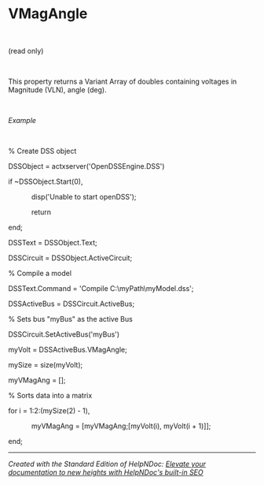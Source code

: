 # VMagAngle

&nbsp;

(read only)

&nbsp;

This property returns a Variant Array of doubles containing voltages in Magnitude (VLN), angle (deg).

&nbsp;

*Example*

&nbsp;

% Create DSS object

DSSObject = actxserver('OpenDSSEngine.DSS')

if ~DSSObject.Start(0),

&nbsp; &nbsp; &nbsp; &nbsp; &nbsp; &nbsp; disp('Unable to start openDSS');

&nbsp; &nbsp; &nbsp; &nbsp; &nbsp; &nbsp; return

end;

DSSText = DSSObject.Text;

DSSCircuit = DSSObject.ActiveCircuit;

% Compile a model &nbsp; &nbsp;

DSSText.Command = 'Compile C:\\myPath\\myModel.dss';

DSSActiveBus = DSSCircuit.ActiveBus;

% Sets bus "myBus" as the active Bus

DSSCircuit.SetActiveBus('myBus')

myVolt = DSSActiveBus.VMagAngle;

mySize = size(myVolt);

myVMagAng = \[\];

% Sorts data into a matrix

for i = 1:2:(mySize(2) - 1),

&nbsp; &nbsp; &nbsp; &nbsp; &nbsp; &nbsp; myVMagAng = \[myVMagAng;\[myVolt(i), myVolt(i + 1)\]\];

end;

***
_Created with the Standard Edition of HelpNDoc: [Elevate your documentation to new heights with HelpNDoc's built-in SEO](<https://www.helpndoc.com/feature-tour/produce-html-websites/>)_
